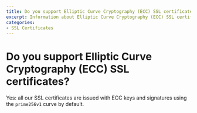 ```yaml
---
title: Do you support Elliptic Curve Cryptography (ECC) SSL certificates?
excerpt: Information about Elliptic Curve Cryptography (ECC) SSL certificate support at DNSimple.
categories:
- SSL Certificates
---
```


# Do you support Elliptic Curve Cryptography (ECC) SSL certificates?

Yes: all our SSL certificates are issued with ECC keys and signatures using the `prime256v1` curve by default.